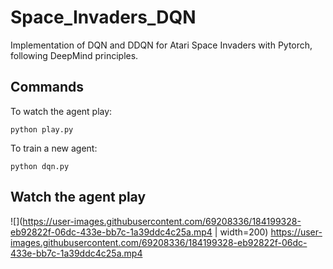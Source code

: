 # Space_Invaders_DQN

Implementation of DQN and DDQN for Atari Space Invaders with Pytorch, following DeepMind principles.

## Commands

To watch the agent play:
```
python play.py
```
To train a new agent:
```
python dqn.py
```

## Watch the agent play
![](https://user-images.githubusercontent.com/69208336/184199328-eb92822f-06dc-433e-bb7c-1a39ddc4c25a.mp4 | width=200)
https://user-images.githubusercontent.com/69208336/184199328-eb92822f-06dc-433e-bb7c-1a39ddc4c25a.mp4

